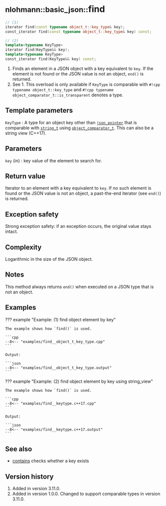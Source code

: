 # <small>nlohmann::basic_json::</small>find

```cpp
// (1)
iterator find(const typename object_t::key_type& key);
const_iterator find(const typename object_t::key_type& key) const;

// (2)
template<typename KeyType>
iterator find(KeyType&& key);
template<typename KeyType>
const_iterator find(KeyType&& key) const;
```

1. Finds an element in a JSON object with a key equivalent to `key`. If the element is not found or the
   JSON value is not an object, `end()` is returned.
2. See 1. This overload is only available if `KeyType` is comparable with `#!cpp typename object_t::key_type` and
   `#!cpp typename object_comparator_t::is_transparent` denotes a type.

## Template parameters

`KeyType`
:   A type for an object key other than [`json_pointer`](../json_pointer/index.md) that is comparable with
    [`string_t`](string_t.md) using  [`object_comparator_t`](object_comparator_t.md).
    This can also be a string view (C++17).

## Parameters

`key` (in)
:   key value of the element to search for.
    
## Return value

Iterator to an element with a key equivalent to `key`. If no such element is found or the JSON value is not an object,
a past-the-end iterator (see `end()`) is returned.

## Exception safety

Strong exception safety: if an exception occurs, the original value stays intact.

## Complexity

Logarithmic in the size of the JSON object.

## Notes

This method always returns `end()` when executed on a JSON type that is not an object.

## Examples

??? example "Example: (1) find object element by key"

    The example shows how `find()` is used.
    
    ```cpp
    --8<-- "examples/find__object_t_key_type.cpp"
    ```
    
    Output:
    
    ```json
    --8<-- "examples/find__object_t_key_type.output"
    ```

??? example "Example: (2) find object element by key using string_view"

    The example shows how `find()` is used.
    
    ```cpp
    --8<-- "examples/find__keytype.c++17.cpp"
    ```
    
    Output:
    
    ```json
    --8<-- "examples/find__keytype.c++17.output"
    ```

## See also

- [contains](contains.md) checks whether a key exists

## Version history

1. Added in version 3.11.0.
2. Added in version 1.0.0. Changed to support comparable types in version 3.11.0.

